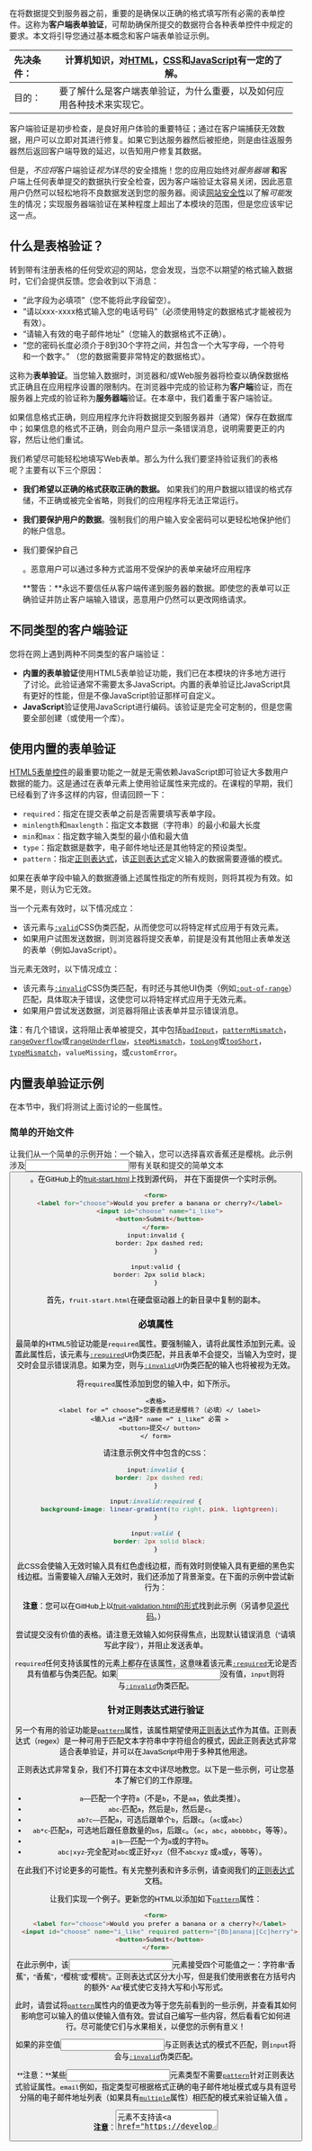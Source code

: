 在将数据提交到服务器之前，重要的是确保以正确的格式填写所有必需的表单控件。这称为**客户端表单验证**，可帮助确保所提交的数据符合各种表单控件中规定的要求。本文将引导您通过基本概念和客户端表单验证示例。

| 先决条件： | 计算机知识，对[HTML](https://developer.mozilla.org/en-US/docs/Learn/HTML)，[CSS](https://developer.mozilla.org/en-US/docs/Learn/CSS)和[JavaScript](https://developer.mozilla.org/en-US/docs/Learn/JavaScript)有一定的了解。 |
| :--------- | ------------------------------------------------------------ |
| 目的：     | 要了解什么是客户端表单验证，为什么重要，以及如何应用各种技术来实现它。 |

客户端验证是初步检查，是良好用户体验的重要特征；通过在客户端捕获无效数据，用户可以立即对其进行修复。如果它到达服务器然后被拒绝，则是由往返服务器然后返回客户端导致的延迟，以告知用户修复其数据。

但是，*不应将*客户端验证*视为*详尽的安全措施！您的应用应始终对*服务器端* **和**客户端上任何表单提交的数据执行安全检查，因为客户端验证太容易关闭，因此恶意用户仍然可以轻松地将不良数据发送到您的服务器。阅读[网站安全性](https://developer.mozilla.org/en-US/docs/Learn/Server-side/First_steps/Website_security)以了解*可能*发生的情况；实现服务器端验证在某种程度上超出了本模块的范围，但是您应该牢记这一点。

## 什么是表格验证？

转到带有注册表格的任何受欢迎的网站，您会发现，当您不以期望的格式输入数据时，它们会提供反馈。您会收到以下消息：

- “此字段为必填项”（您不能将此字段留空）。
- “请以xxx-xxxx格式输入您的电话号码”（必须使用特定的数据格式才能被视为有效）。
- “请输入有效的电子邮件地址”（您输入的数据格式不正确）。
- “您的密码长度必须介于8到30个字符之间，并包含一个大写字母，一个符号和一个数字。” （您的数据需要非常特定的数据格式）。

这称为**表单验证**。当您输入数据时，浏览器和/或Web服务器将检查以确保数据格式正确且在应用程序设置的限制内。在浏览器中完成的验证称为**客户端**验证，而在服务器上完成的验证称为**服务器端**验证。在本章中，我们着重于客户端验证。

如果信息格式正确，则应用程序允许将数据提交到服务器并（通常）保存在数据库中；如果信息的格式不正确，则会向用户显示一条错误消息，说明需要更正的内容，然后让他们重试。

我们希望尽可能轻松地填写Web表单。那么为什么我们要坚持验证我们的表格呢？主要有以下三个原因：

- **我们希望以正确的格式获取正确的数据。** 如果我们的用户数据以错误的格式存储，不正确或被完全省略，则我们的应用程序将无法正常运行。

- **我们要保护用户的数据**。强制我们的用户输入安全密码可以更轻松地保护他们的帐户信息。

- 我们要保护自己

  。恶意用户可以通过多种方式滥用不受保护的表单来破坏应用程序

  **警告：**永远不要信任从客户端传递到服务器的数据。即使您的表单可以正确验证并防止客户端输入错误，恶意用户仍然可以更改网络请求。

## 不同类型的客户端验证

您将在网上遇到两种不同类型的客户端验证：

- **内置的表单验证**使用HTML5表单验证功能，我们已在本模块的许多地方进行了讨论。此验证通常不需要太多JavaScript。内置的表单验证比JavaScript具有更好的性能，但是不像JavaScript验证那样可自定义。
- **JavaScript**验证使用JavaScript进行编码。该验证是完全可定制的，但是您需要全部创建（或使用一个库）。

## 使用内置的表单验证

[HTML5表单控件](https://developer.mozilla.org/en-US/docs/Learn/Forms/HTML5_input_types)的最重要功能之一就是无需依赖JavaScript即可验证大多数用户数据的能力。这是通过在表单元素上使用验证属性来完成的。在课程的早期，我们已经看到了许多这样的内容，但请回顾一下：

- `required`：指定在提交表单之前是否需要填写表单字段。
- `minlength`和`maxlength`：指定文本数据（字符串）的最小和最大长度
- `min`和`max`：指定数字输入类型的最小值和最大值
- `type`：指定数据是数字，电子邮件地址还是其他特定的预设类型。 
- `pattern`：指定[正则表达式](https://developer.mozilla.org/en-US/docs/Web/JavaScript/Guide/Regular_Expressions)，该[正则表达式](https://developer.mozilla.org/en-US/docs/Web/JavaScript/Guide/Regular_Expressions)定义输入的数据需要遵循的模式。

如果在表单字段中输入的数据遵循上述属性指定的所有规则，则将其视为有效。如果不是，则认为它无效。

当一个元素有效时，以下情况成立：

- 该元素与[`:valid`](https://developer.mozilla.org/en-US/docs/Web/CSS/:valid)CSS伪类匹配，从而使您可以将特定样式应用于有效元素。
- 如果用户试图发送数据，则浏览器将提交表单，前提是没有其他阻止表单发送的表单（例如JavaScript）。

当元素无效时，以下情况成立：

- 该元素与[`:invalid`](https://developer.mozilla.org/en-US/docs/Web/CSS/:invalid)CSS伪类匹配，有时还与其他UI伪类（例如[`:out-of-range`](https://developer.mozilla.org/en-US/docs/Web/CSS/:out-of-range)）匹配，具体取决于错误，这使您可以将特定样式应用于无效元素。
- 如果用户尝试发送数据，浏览器将阻止该表单并显示错误消息。

**注**：有几个错误，这将阻止表单被提交，其中包括[`badInput`](https://developer.mozilla.org/en-US/docs/Web/API/ValidityState/badInput)，[`patternMismatch`](https://developer.mozilla.org/en-US/docs/Web/API/ValidityState/patternMismatch)，[`rangeOverflow`](https://developer.mozilla.org/en-US/docs/Web/API/ValidityState/rangeOverflow)或[`rangeUnderflow`](https://developer.mozilla.org/en-US/docs/Web/API/ValidityState/rangeUnderflow)，[`stepMismatch`](https://developer.mozilla.org/en-US/docs/Web/API/ValidityState/stepMismatch)，[`tooLong`](https://developer.mozilla.org/en-US/docs/Web/API/ValidityState/tooLong)或[`tooShort`](https://developer.mozilla.org/en-US/docs/Web/API/ValidityState/tooShort)，[`typeMismatch`](https://developer.mozilla.org/en-US/docs/Web/API/ValidityState/typeMismatch)，`valueMissing`，或`customError`。

## 内置表单验证示例

在本节中，我们将测试上面讨论的一些属性。

### 简单的开始文件



让我们从一个简单的示例开始：一个输入，您可以选择喜欢香蕉还是樱桃。此示例涉及<input>带有关联<label>和提交的简单文本<button>。在GitHub上的[fruit-start.html](https://github.com/mdn/learning-area/blob/master/html/forms/form-validation/fruit-start.html)上找到源代码，  并在下面提供一个实时示例。

```html
<form>
  <label for="choose">Would you prefer a banana or cherry?</label>
  <input id="choose" name="i_like">
  <button>Submit</button>
</form>
input:invalid {
  border: 2px dashed red;
}

input:valid {
  border: 2px solid black;
}
```



首先，`fruit-start.html`在硬盘驱动器上的新目录中复制的副本。

### 必填属性



最简单的HTML5验证功能是`required`属性。要强制输入，请将此属性添加到元素。设置此属性后，该元素与[`:required`](https://developer.mozilla.org/en-US/docs/Web/CSS/:required)UI伪类匹配，并且表单不会提交，当输入为空时，提交时会显示错误消息。如果为空，则与[`:invalid`](https://developer.mozilla.org/en-US/docs/Web/CSS/:invalid)UI伪类匹配的输入也将被视为无效。

将`required`属性添加到您的输入中，如下所示。

```
<表格>
  <label for =“ choose”>您要香蕉还是樱桃？（必填）</ label>
  <输入id =“选择” name =“ i_like” 必需 >
  <button>提交</ button>
</ form>
```

请注意示例文件中包含的CSS：

```css
input:invalid {
  border: 2px dashed red;
}

input:invalid:required {
  background-image: linear-gradient(to right, pink, lightgreen);
}

input:valid {
  border: 2px solid black;
}
```

此CSS会使输入无效时输入具有红色虚线边框，而有效时则使输入具有更细的黑色实线边框。当需要输入*且*输入无效时，我们还添加了背景渐变。在下面的示例中尝试新行为：



**注意**：您可以在GitHub上以[fruit-validation.html的形式](https://mdn.github.io/learning-area/html/forms/form-validation/fruit-required.html)找到此示例（另请参见[源代码](https://github.com/mdn/learning-area/blob/master/html/forms/form-validation/fruit-required.html)。）

尝试提交没有价值的表格。请注意无效输入如何获得焦点，出现默认错误消息（“请填写此字段”），并阻止发送表单。

`required`任何支持该属性的元素上都存在该属性，这意味着该元素[`:required`](https://developer.mozilla.org/en-US/docs/Web/CSS/:required)无论是否具有值都与伪类匹配。如果<input>没有值，`input`则将与[`:invalid`](https://developer.mozilla.org/en-US/docs/Web/CSS/:invalid)伪类匹配。

### 针对正则表达式进行验证



另一个有用的验证功能是[`pattern`](https://developer.mozilla.org/en-US/docs/Web/HTML/Attributes/pattern)属性，该属性期望使用[正则表达式](https://developer.mozilla.org/en-US/docs/JavaScript/Guide/Regular_Expressions)作为其值。正则表达式（regex）是一种可用于匹配文本字符串中字符组合的模式，因此正则表达式非常适合表单验证，并可以在JavaScript中用于多种其他用途。

正则表达式非常复杂，我们不打算在本文中详尽地教您。以下是一些示例，可让您基本了解它们的工作原理。

- `a`—匹配一个字符`a`（不是`b`，不是`aa`，依此类推）。
- `abc`-匹配`a`，然后是`b`，然后是`c`。
- `ab?c`—匹配`a`，可选后跟单个`b`，后跟`c`。（`ac`或`abc`）
- `ab*c`-匹配`a`，可选地后跟任意数量的`b`s，后跟`c`。（`ac`，`abc`，`abbbbbc`，等等）。
- `a|b`—匹配一个为`a`或的字符`b`。
- `abc|xyz`-完全配对`abc`或正好`xyz`（但不`abcxyz` 或`a`或`y`，等等）。

在此我们不讨论更多的可能性。有关完整列表和许多示例，请查阅我们的[正则表达式](https://developer.mozilla.org/en-US/docs/Web/JavaScript/Guide/Regular_Expressions)文档。

让我们实现一个例子。更新您的HTML以添加如下[`pattern`](https://developer.mozilla.org/en-US/docs/Web/HTML/Attributes/pattern)属性：

```html
<form>
  <label for="choose">Would you prefer a banana or a cherry?</label>
  <input id="choose" name="i_like" required pattern="[Bb]anana|[Cc]herry">
  <button>Submit</button>
</form>
```

在此示例中，该<input>元素接受四个可能值之一：字符串“香蕉”，“香蕉”，“樱桃”或“樱桃”。正则表达式区分大小写，但是我们使用嵌套在方括号内的额外“ Aa”模式使它支持大写和小写形式。

此时，请尝试将[`pattern`](https://developer.mozilla.org/en-US/docs/Web/HTML/Attributes/pattern)属性内的值更改为等于您先前看到的一些示例，并查看其如何影响您可以输入的值以使输入值有效。尝试自己编写一些内容，然后看看它如何进行。尽可能使它们与水果相关，以便您的示例有意义！

如果的非空值<input>与正则表达式的模式不匹配，则`input`将会与[`:invalid`](https://developer.mozilla.org/en-US/docs/Web/CSS/:invalid)伪类匹配。

**注意：**某些<input>元素类型不需要[`pattern`](https://developer.mozilla.org/en-US/docs/Web/HTML/Attributes/pattern)针对正则表达式验证属性。`email`例如，指定类型可根据格式正确的电子邮件地址模式或与具有逗号分隔的电子邮件地址列表（如果具有[`multiple`](https://developer.mozilla.org/en-US/docs/Web/HTML/Attributes/multiple)属性）相匹配的模式来验证输入值 。

**注意**：<textarea>元素不支持该[`pattern`](https://developer.mozilla.org/en-US/docs/Web/HTML/Attributes/pattern)属性。

### 限制您输入的时间



您可以限制通过<input>或<textarea>使用 [`minlength`](https://developer.mozilla.org/en-US/docs/Web/HTML/Attributes/minlength)和`maxlength`属性创建的所有文本字段的字符长度。如果字段具有值并且该值的字符数少于该[`minlength`](https://developer.mozilla.org/en-US/docs/Web/HTML/Attributes/minlength)值或字符数大于该值，则该字段无效`maxlength`。

浏览器通常不允许用户在文本字段中输入比预期更长的值。与仅使用一种更好的用户体验相比`maxlength`，它还以一种可访问的方式提供字符计数反馈，并让他们按比例缩小其内容。例如，在Twitter上发推时看到的字符限制。JavaScript（包括[使用的解决方案`maxlength`](https://github.com/mimo84/bootstrap-maxlength)）可用于提供此功能

### 限制条目的值



对于数字字段（即<input type="number">），`min`和`max`属性可用于提供一系列有效值。如果该字段包含的值超出此范围，则它将无效。

让我们看另一个例子。创建[fruit-start.html](https://github.com/mdn/learning-area/blob/master/html/forms/form-validation/fruit-start.html)文件的新副本。

现在删除<body>元素的内容，并用以下内容替换它：

```html
<form>
  <div>
    <label for="choose">Would you prefer a banana or a cherry?</label>
    <input type="text" id="choose" name="i_like" required minlength="6" maxlength="6">
  </div>
  <div>
    <label for="number">How many would you like?</label>
    <input type="number" id="number" name="amount" value="1" min="1" max="10">
  </div>
  <div>
    <button>Submit</button>
  </div>
</form>
```

- 在这里，您将看到我们给了`text`字段a `minlength`和`maxlength`6，与香蕉和樱桃的长度相同。
- 我们还给了`number`字段a `min`和a `max`十。输入的数字超出此范围将显示为无效；用户将无法使用递增/递减箭头将值移到该范围之外。如果用户手动输入此范围之外的数字，则数据无效。该数字不是必需的，因此删除该值仍将得到一个有效值。

这是实时运行的示例：



**注意**：您可以在GitHub上以[fruit-length.html的形式](https://mdn.github.io/learning-area/html/forms/form-validation/fruit-length.html)找到此示例（另请参见[源代码](https://github.com/mdn/learning-area/blob/master/html/forms/form-validation/fruit-length.html)。）

**注意**：（<input type="number">以及其他类型，例如 `range`和`date`）也可以采用 [`step`](https://developer.mozilla.org/en-US/docs/Web/HTML/Attributes/step)属性，该属性指定当使用输入控件（例如上下数字按钮）时，值将递增或递减的增量。在上面的示例中，我们没有包含`step`属性，因此该值默认为`1`。这意味着浮点数（如3.2）也将显示为无效。

### 完整的例子



这是一个完整的示例，显示HTML的内置验证功能的用法。首先，一些HTML：

```html
<form>
  <p>
    <fieldset>
      <legend>Do you have a driver's license?<abbr title="This field is mandatory" aria-label="required">*</abbr></legend>
      <!-- While only one radio button in a same-named group can be selected at a time,
           and therefore only one radio button in a same-named group having the "required"
           attribute suffices in making a selection a requirement --> 
      <input type="radio" required name="driver" id="r1" value="yes"><label for="r1">Yes</label>
      <input type="radio" required name="driver" id="r2" value="no"><label for="r2">No</label>
    </fieldset>
  </p>
  <p>
    <label for="n1">How old are you?</label>
    <!-- The pattern attribute can act as a fallback for browsers which
         don't implement the number input type but support the pattern attribute.
         Please note that browsers that support the pattern attribute will make it
         fail silently when used with a number field.
         Its usage here acts only as a fallback -->
    <input type="number" min="12" max="120" step="1" id="n1" name="age"
           pattern="\d+">
  </p>
  <p>
    <label for="t1">What's your favorite fruit?<abbr title="This field is mandatory" aria-label="required">*</abbr></label>
    <input type="text" id="t1" name="fruit" list="l1" required
           pattern="[Bb]anana|[Cc]herry|[Aa]pple|[Ss]trawberry|[Ll]emon|[Oo]range">
    <datalist id="l1">
      <option>Banana</option>
      <option>Cherry</option>
      <option>Apple</option>
      <option>Strawberry</option>
      <option>Lemon</option>
      <option>Orange</option>
    </datalist>
  </p>
  <p>
    <label for="t2">What's your e-mail address?</label>
    <input type="email" id="t2" name="email">
  </p>
  <p>
    <label for="t3">Leave a short message</label>
    <textarea id="t3" name="msg" maxlength="140" rows="5"></textarea>
  </p>
  <p>
    <button>Submit</button>
  </p>
</form>
```

现在使用一些CSS样式化HTML：

```css
form {
  font: 1em sans-serif;
  max-width: 320px;
}

p > label {
  display: block;
}

input[type="text"],
input[type="email"],
input[type="number"],
textarea,
fieldset {
  width : 100%;
  border: 1px solid #333;
  box-sizing: border-box;
}

input:invalid {
  box-shadow: 0 0 5px 1px red;
}

input:focus:invalid {
  box-shadow: none;
}

```

有关可用于约束输入值和支持它们的输入类型的属性的完整列表，请参见[与验证相关的属性](https://developer.mozilla.org/en-US/docs/Web/Guide/HTML/HTML5/Constraint_validation#Validation-related_attributes)。

**注意**：您可以在GitHub上找到该示例，网址为[full-example.html](https://mdn.github.io/learning-area/html/forms/form-validation/full-example.html)（另请参见[源代码](https://github.com/mdn/learning-area/blob/master/html/forms/form-validation/full-example.html)。）

## 使用JavaScript验证表单

如果要控制本机错误消息的外观或处理不支持HTML内置表单验证的旧版浏览器，则必须使用JavaScript。在本节中，我们将介绍执行此操作的不同方法。

### 约束验证API



大多数浏览器都支持[Constraint Validation API](https://developer.mozilla.org/en-US/docs/Web/API/Constraint_validation)，该[API](https://developer.mozilla.org/en-US/docs/Web/API/Constraint_validation)由以下表单元素DOM接口上可用的一组方法和属性组成：

- `HTMLButtonElement`（代表一个<button>元素）
- `HTMLFieldSetElement`（代表一个<fieldset>元素）
- `HTMLInputElement`（代表一个<input>元素）
- `HTMLOutputElement`（代表一个<output>元素）
- `HTMLSelectElement`（代表一个<select>元素）
- `HTMLTextAreaElement`（代表一个<textarea>元素）

约束验证API在上述元素上提供了以下属性。

- `validationMessage`：返回描述该控件不满足的验证约束（如果有）的本地化消息。如果控件不是约束验证的候选对象（`willValidate`is `false`）或元素的值满足其约束条件（有效），则将返回一个空字符串。
- validity：返回一个ValidityState对象，该对象包含几个描述元素有效性状态的属性。您可以在ValidityState参考页面中找到所有可用属性的完整详细信息。下面列出了一些较常见的：
  - [`patternMismatch`](https://developer.mozilla.org/en-US/docs/Web/API/ValidityState/patternMismatch)：`true`如果该值不匹配指定的`pattern`，并且匹配，则返回`false`。如果为true，则元素匹配[`:invalid`](https://developer.mozilla.org/en-US/docs/Web/CSS/:invalid)CSS伪类。
  - [`tooLong`](https://developer.mozilla.org/en-US/docs/Web/API/ValidityState/tooLong)：`true`如果值大于`maxlength`属性指定的最大长度，或者`false`小于或等于最大长度，则返回。如果为true，则元素匹配[`:invalid`](https://developer.mozilla.org/en-US/docs/Web/CSS/:invalid)CSS伪类。
  - [`tooShort`](https://developer.mozilla.org/en-US/docs/Web/API/ValidityState/tooShort)：`true`如果值小于`minlength`属性指定的最小长度，或者`false`大于或等于最小长度，则返回。如果为true，则元素匹配[`:invalid`](https://developer.mozilla.org/en-US/docs/Web/CSS/:invalid)CSS伪类。
  - [`rangeOverflow`](https://developer.mozilla.org/en-US/docs/Web/API/ValidityState/rangeOverflow)：`true`如果该值大于`max`属性指定的最大值，或者`false`小于或等于最大值，则返回。如果为true，则元素与[`:invalid`](https://developer.mozilla.org/en-US/docs/Web/CSS/:invalid)和[`:out-of-range`](https://developer.mozilla.org/en-US/docs/Web/CSS/:out-of-range)伪类匹配。
  - [`rangeUnderflow`](https://developer.mozilla.org/en-US/docs/Web/API/ValidityState/rangeUnderflow)：`true`如果值小于`min`属性指定的最小值，或者`false`大于或等于最小值，则返回。如果为true，则元素与[`:invalid`](https://developer.mozilla.org/en-US/docs/Web/CSS/:invalid)和[`:out-of-range`](https://developer.mozilla.org/en-US/docs/Web/CSS/:out-of-range)伪类匹配。
  - [`typeMismatch`](https://developer.mozilla.org/en-US/docs/Web/API/ValidityState/typeMismatch)：返回`true`值是否不是必需的语法（当`type`是`email`或时`url`），或者`false`语法正确。如果为`true`，则元素与[`:invalid`](https://developer.mozilla.org/en-US/docs/Web/CSS/:invalid)CSS伪类匹配。
  - `valid`：`true`如果元素满足其所有验证约束，因此被认为是有效的，或者`false`它未通过任何约束，则返回。如果为true，则元素匹配[`:valid`](https://developer.mozilla.org/en-US/docs/Web/CSS/:valid)CSS伪类；否则为false 。[`:invalid`](https://developer.mozilla.org/en-US/docs/Web/CSS/:invalid)否则为CSS伪类。
  - `valueMissing`：返回`true`该元素是否具有`required`属性，但没有值，`false`否则返回。如果为true，则元素匹配[`:invalid`](https://developer.mozilla.org/en-US/docs/Web/CSS/:invalid)CSS伪类。
- `willValidate`：返回`true`在提交表单时是否将验证元素；`false`除此以外。

约束验证API还可在上述元素上提供以下方法。

- `checkValidity()`：`true`如果元素的值没有有效性问题，则返回；否则，返回0 。`false`除此以外。如果该元素无效，则此方法还会在该元素上触发一个[`invalid`事件](https://developer.mozilla.org/en-US/docs/Web/API/HTMLInputElement/invalid_event)。
- `setCustomValidity(*message*)`：向元素添加自定义错误消息；如果设置了自定义错误消息，则认为该元素无效，并显示指定的错误。这使您可以使用JavaScript代码建立验证失败，而不是由标准HTML5验证约束提供的验证失败。报告问题时，该消息将显示给用户。

#### 实施自定义错误消息

正如您在前面的HTML5验证约束示例中所看到的，每次用户尝试提交无效的表单时，浏览器都会显示一条错误消息。此消息的显示方式取决于浏览器。

这些自动消息有两个缺点：

- 没有标准的方法来更改CSS的外观。
- 它们取决于浏览器的语言环境，这意味着您可以使用一种语言显示页面，而用另一种语言显示错误消息，如以下Firefox屏幕截图所示。

![在英语页面上用法语显示的Firefox错误消息示例](https://developer.mozilla.org/files/4329/error-firefox-win7.png)

自定义这些错误消息是[约束验证API](https://developer.mozilla.org/en-US/docs/Web/API/Constraint_validation)的最常见用例之一。让我们来看一个简单的示例。

我们将从一些简单的HTML开始（随意将其放在空白HTML文件中；如果愿意，可以使用[fruit-start.html](https://github.com/mdn/learning-area/blob/master/html/forms/form-validation/fruit-start.html)的新副本作为基础）：

```html
<form>
  <label for="mail">I would like you to provide me with an e-mail address:</label>
  <input type="email" id="mail" name="mail">
  <button>Submit</button>
</form>
```

并将以下JavaScript添加到页面：

```js
const email = document.getElementById("mail");

email.addEventListener("input", function (event) {
  if (email.validity.typeMismatch) {
    email.setCustomValidity("I am expecting an e-mail address!");
  } else {
    email.setCustomValidity("");
  }
});
```

在这里，我们存储对电子邮件输入的引用，然后向其中添加一个事件侦听器，该事件侦听器在每次更改输入内部的值时运行包含的代码。

在包含的代码内部，我们检查电子邮件输入的`validity.typeMismatch`属性是否返回`true`，这意味着包含的值与格式正确的电子邮件地址的模式不匹配。如果是这样，我们将[`setCustomValidity()`](https://developer.mozilla.org/en-US/docs/HTML/HTML5/Constraint_validation#Constraint_API's_element.setCustomValidity())通过自定义消息调用该方法。这将使输入无效，因此当您尝试提交表单时，提交将失败并显示自定义错误消息。

如果`validity.typeMismatch`属性返回`false`，则将`setCustomValidity()`方法称为空字符串。这将使输入有效，因此将提交表单。

#### 更详细的例子

现在，我们已经看到了一个非常简单的示例，让我们看看如何使用此API构建一些稍微复杂的自定义验证。

首先是HTML。再次，随时与我们一起构建它：

```html
<form novalidate>
  <p>
    <label for="mail">
      <span>Please enter an email address:</span>
      <input type="email" id="mail" name="mail" required minlength="8">
      <span class="error" aria-live="polite"></span>
    </label>
  </p>
  <button>Submit</button>
</form>
```

这种简单的形式使用`novalidate`属性来关闭浏览器的自动验证。这使我们的脚本可以控制验证。但是，这不会禁用对约束验证API的支持，也不会禁用CSS伪类（如[`:valid`](https://developer.mozilla.org/en-US/docs/Web/CSS/:valid)等）的应用。这意味着，即使浏览器在发送数据之前不会自动检查表单的有效性，您仍然可以自己做，并相应地设置表格样式。

我们要验证的输入是<input type="email">，为`required`，具有`minlength`8个字符。让我们使用自己的代码进行检查，并为每个代码显示一条自定义错误消息。

我们旨在显示``元素内部的错误消息。在该aria-live属性上设置该属性是``为了确保将我们的自定义错误消息显示给所有人，包括将其读出给屏幕阅读器用户。

**注意**：这里的关键是，`novalidate`在表单上设置属性是阻止表单显示其自身的错误消息气泡的方法，并允许我们以自己选择的方式在DOM中显示自定义错误消息。

现在使用一些基本的CSS来稍微改善表单的外观，并在输入数据无效时提供一些视觉反馈：

```css
body {
  font: 1em sans-serif;
  width: 200px;
  padding: 0;
  margin : 0 auto;
}

p * {
  display: block;
}

input[type=email]{
  -webkit-appearance: none;
  appearance: none;

  width: 100%;
  border: 1px solid #333;
  margin: 0;

  font-family: inherit;
  font-size: 90%;

  box-sizing: border-box;
}

/* This is our style for the invalid fields */
input:invalid{
  border-color: #900;
  background-color: #FDD;
}

input:focus:invalid {
  outline: none;
}

/* This is the style of our error messages */
.error {
  width  : 100%;
  padding: 0;

  font-size: 80%;
  color: white;
  background-color: #900;
  border-radius: 0 0 5px 5px;

  box-sizing: border-box;
}

.error.active {
  padding: 0.3em;
}
```

现在，让我们看一下实现自定义错误验证的JavaScript。

```js
// There are many ways to pick a DOM node; here we get the form itself and the email
// input box, as well as the span element into which we will place the error message.
const form  = document.getElementsByTagName('form')[0];

const email = document.getElementById('mail');
const emailError = document.querySelector('#mail + span.error');

email.addEventListener('input', function (event) {
  // Each time the user types something, we check if the
  // form fields are valid.

  if (email.validity.valid) {
    // In case there is an error message visible, if the field
    // is valid, we remove the error message.
    emailError.innerHTML = ''; // Reset the content of the message
    emailError.className = 'error'; // Reset the visual state of the message
  } else {
    // If there is still an error, show the correct error
    showError();
  }
});

form.addEventListener('submit', function (event) {
  // if the email field is valid, we let the form submit

  if(!email.validity.valid) {
    // If it isn't, we display an appropriate error message
    showError();
    // Then we prevent the form from being sent by canceling the event
    event.preventDefault();
  }
});

function showError() {
  if(email.validity.valueMissing) {
    // If the field is empty
    // display the following error message.
    emailError.textContent = 'You need to enter an e-mail address.';
  } else if(email.validity.typeMismatch) {
    // If the field doesn't contain an email address
    // display the following error message.
    emailError.textContent = 'Entered value needs to be an e-mail address.';
  } else if(email.validity.tooShort) {
    // If the data is too short
    // display the following error message.
    emailError.textContent = `Email should be at least ${ email.minLength } characters; you entered ${ email.value.length }.`;
  }

  // Set the styling appropriately
  emailError.className = 'error active';
}
```

这些评论很好地解释了事情，但是简短地：

- 每次我们更改输入的值时，我们都会检查它是否包含有效数据。如果有，我们将删除所有显示的错误消息。如果数据无效，我们将运行`showError()`以显示适当的错误。
- 每次我们尝试提交表单时，我们都会再次检查数据是否有效。如果是这样，我们让表单提交。如果没有，我们将运行`showError()`以显示适当的错误，并使用停止提交表单`preventDefault()`。
- 该`showError()`函数使用输入`validity`对象的各种属性来确定错误是什么，然后适当地显示错误消息。



约束验证API为您提供了一个强大的工具来处理表单验证，使您对用户界面具有极大的控制权，而不仅仅是单独使用HTML和CSS所能做的。

### 在没有内置API的情况下验证表单



在某些情况下，例如旧版浏览器支持或[自定义控件](https://developer.mozilla.org/en-US/docs/Learn/Forms/How_to_build_custom_form_controls)，您将无法使用或不想使用Constraint Validation API。您仍然可以使用JavaScript来验证表单，但您只需要必须自己写。

要验证表单，请问自己几个问题：

- 我应该执行哪种验证？

  您需要确定如何验证数据：字符串操作，类型转换，正则表达式等。由你决定。

- 如果表单不通过验证该怎么办？

  这显然是UI问题。您必须决定表单的行为方式。表格是否仍发送数据？您应该突出显示错误的字段吗？您应该显示错误消息吗？

- 如何帮助用户更正无效数据？

  为了减少用户的挫败感，提供尽可能多的有用信息以指导他们纠正输入很重要。您应该提供前期建议，以便他们知道预期的结果，并清除错误消息。如果您想深入了解表单验证UI要求，请阅读以下有用的文章：SmashingMagazine：[表单域验证：仅错误方法](http://uxdesign.smashingmagazine.com/2012/06/27/form-field-validation-errors-only-approach/)SmashingMagazine：[Web表单验证：最佳实践和教程](http://www.smashingmagazine.com/2009/07/07/web-form-validation-best-practices-and-tutorials/)六次修订：[Web表单提示和验证的最佳实践](http://sixrevisions.com/user-interface/best-practices-for-hints-and-validation-in-web-forms/)单独列出：[Web表单中的内联验证](http://www.alistapart.com/articles/inline-validation-in-web-forms/)

#### 一个不使用约束验证API的示例

为了说明这一点，以下是与旧版浏览器一起使用的上一示例的简化版本。

HTML几乎是相同的。我们只是删除了HTML验证功能。

```html
<form>
  <p>
    <label for="mail">
        <span>Please enter an email address:</span>
        <input type="text" class="mail" id="mail" name="mail">
        <span class="error" aria-live="polite"></span>
    </label>
  </p>
  <!-- Some legacy browsers need to have the `type` attribute
       explicitly set to `submit` on the `button`element -->
  <button type="submit">Submit</button>
</form>
```

同样，CSS不需要太多更改。我们刚刚将[`:invalid`](https://developer.mozilla.org/en-US/docs/Web/CSS/:invalid)CSS伪类变成了真实类，并避免使用在Internet Explorer 6上不起作用的属性选择器。

```css
body {
  font: 1em sans-serif;
  width: 200px;
  padding: 0;
  margin : 0 auto;
}

form {
  max-width: 200px;
}

p * {
  display: block;
}

input.mail {
  -webkit-appearance: none;

  width: 100%;
  border: 1px solid #333;
  margin: 0;

  font-family: inherit;
  font-size: 90%;

  box-sizing: border-box;
}

/* This is our style for the invalid fields */
input.invalid{
  border-color: #900;
  background-color: #FDD;
}

input:focus.invalid {
  outline: none;
}

/* This is the style of our error messages */
.error {
  width  : 100%;
  padding: 0;
 
  font-size: 80%;
  color: white;
  background-color: #900;
  border-radius: 0 0 5px 5px;
  box-sizing: border-box;
}

.error.active {
  padding: 0.3em;
}
```

最大的变化在于JavaScript代码，这需要做很多繁重的工作。

```js
// There are fewer ways to pick a DOM node with legacy browsers
const form  = document.getElementsByTagName('form')[0];
const email = document.getElementById('mail');

// The following is a trick to reach the next sibling Element node in the DOM
// This is dangerous because you can easily build an infinite loop.
// In modern browsers, you should prefer using element.nextElementSibling
let error = email;
while ((error = error.nextSibling).nodeType != 1);

// As per the HTML5 Specification
const emailRegExp = /^[a-zA-Z0-9.!#$%&'*+/=?^_`{|}~-]+@[a-zA-Z0-9-]+(?:\.[a-zA-Z0-9-]+)*$/;

// Many legacy browsers do not support the addEventListener method.
// Here is a simple way to handle this; it's far from the only one.
function addEvent(element, event, callback) {
  let previousEventCallBack = element["on"+event];
  element["on"+event] = function (e) {
    const output = callback(e);

    // A callback that returns `false` stops the callback chain
    // and interrupts the execution of the event callback.
    if (output === false) return false;

    if (typeof previousEventCallBack === 'function') {
      output = previousEventCallBack(e);
      if(output === false) return false;
    }
  }
};

// Now we can rebuild our validation constraint
// Because we do not rely on CSS pseudo-class, we have to 
// explicitly set the valid/invalid class on our email field
addEvent(window, "load", function () {
  // Here, we test if the field is empty (remember, the field is not required)
  // If it is not, we check if its content is a well-formed e-mail address.
  const test = email.value.length === 0 || emailRegExp.test(email.value);

  email.className = test ? "valid" : "invalid";
});

// This defines what happens when the user types in the field
addEvent(email, "input", function () {
  const test = email.value.length === 0 || emailRegExp.test(email.value);
  if (test) {
    email.className = "valid";
    error.innerHTML = "";
    error.className = "error";
  } else {
    email.className = "invalid";
  }
});

// This defines what happens when the user tries to submit the data
addEvent(form, "submit", function () {
  const test = email.value.length === 0 || emailRegExp.test(email.value);

  if (!test) {
    email.className = "invalid";
    error.innerHTML = "I expect an e-mail, darling!";
    error.className = "error active";

    // Some legacy browsers do not support the event.preventDefault() method
    return false;
  } else {
    email.className = "valid";
    error.innerHTML = "";
    error.className = "error";
  }
});
```

